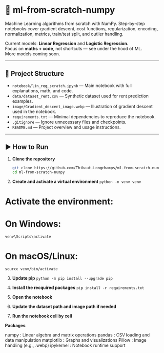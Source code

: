 # 🧠 ml-from-scratch-numpy
Machine Learning algorithms from scratch with NumPy. Step-by-step notebooks cover gradient descent, cost functions, regularization, encoding, normalization, metrics, train/test split, and outlier handling.  

Current models: **Linear Regression** and **Logistic Regression**.  
Focus on **maths + code**, not shortcuts — see under the hood of ML.  
More models coming soon.

---

## 📂 Project Structure

- `notebook/lin_reg_scratch.ipynb` — Main notebook with full explanations, math, and code.  
- `data/dataset_rent.csv` — Synthetic dataset used for rent prediction examples.  
- `image/Gradient_descent_image.webp` — Illustration of gradient descent used in the notebook.  
- `requirements.txt` — Minimal dependencies to reproduce the notebook.  
- `.gitignore` — Ignore unnecessary files and checkpoints.  
- `README.md` — Project overview and usage instructions.

---

## ▶️ How to Run

1. **Clone the repository**
   ```bash
   git clone https://github.com/Thibaut-Longchamps/ml-from-scratch-numpy.git
   cd ml-from-scratch-numpy

2. **Create and activate a virtual environment**
`python -m venv venv`

# Activate the environment:
# On Windows:
`venv\Scripts\activate`
# On macOS/Linux:
`source venv/bin/activate`

3. **Update pip**
`python -m pip install --upgrade pip`

4. **Install the recquired packages**
`pip install -r requirements.txt`

5. **Open the notebook**

6. **Update the dataset path and image path if needed**

7. **Run the notebook cell by cell**


**Packages**

numpy : Linear algebra and matrix operations
pandas : CSV loading and data manipulation
matplotlib : Graphs and visualizations
Pillow : Image handling (e.g., .webp)
ipykernel : Notebook runtime support